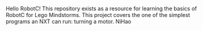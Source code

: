 #
Hello RobotC!
This repository exists as a resource for learning the basics of RobotC for Lego Mindstorms. This project covers the one of the simplest programs an NXT can run: turning a motor. NiHao
